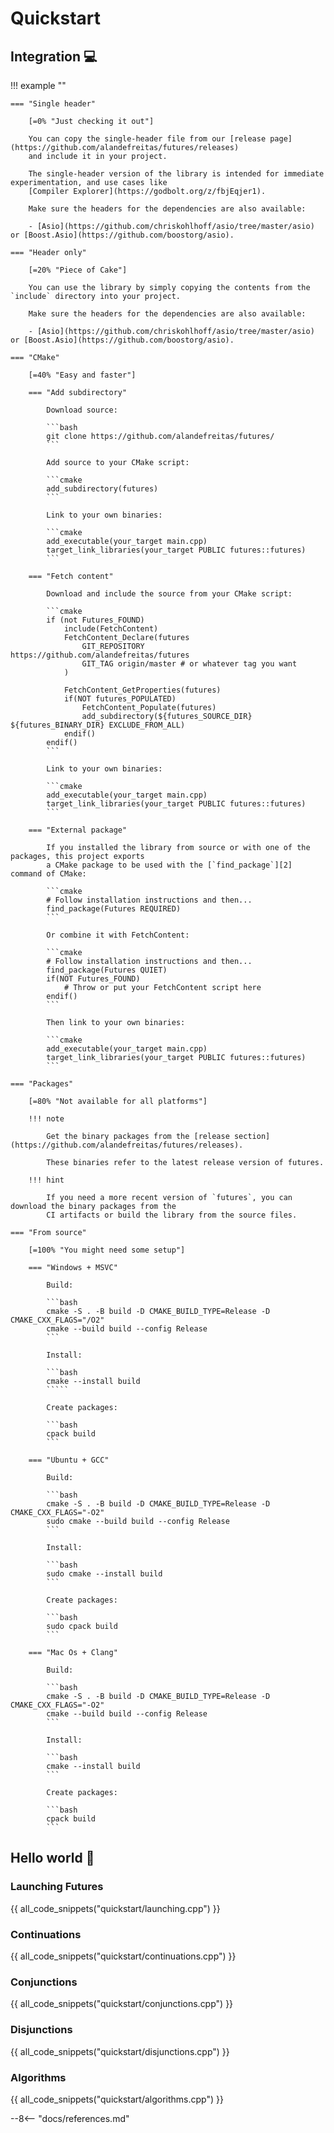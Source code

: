 # Quickstart

## Integration 💻 

!!! example ""

    === "Single header"

        [=0% "Just checking it out"]
 
        You can copy the single-header file from our [release page](https://github.com/alandefreitas/futures/releases)
        and include it in your project.

        The single-header version of the library is intended for immediate experimentation, and use cases like 
        [Compiler Explorer](https://godbolt.org/z/fbjEqjer1).

        Make sure the headers for the dependencies are also available:
        
        - [Asio](https://github.com/chriskohlhoff/asio/tree/master/asio) or [Boost.Asio](https://github.com/boostorg/asio). 

    === "Header only"
    
        [=20% "Piece of Cake"]

        You can use the library by simply copying the contents from the `include` directory into your project.

        Make sure the headers for the dependencies are also available:
        
        - [Asio](https://github.com/chriskohlhoff/asio/tree/master/asio) or [Boost.Asio](https://github.com/boostorg/asio). 

    === "CMake"
    
        [=40% "Easy and faster"]

        === "Add subdirectory"
    
            Download source:

            ```bash
            git clone https://github.com/alandefreitas/futures/
            ```
    
            Add source to your CMake script:

            ```cmake
            add_subdirectory(futures)
            ```

            Link to your own binaries:
            
            ```cmake
            add_executable(your_target main.cpp)
            target_link_libraries(your_target PUBLIC futures::futures)
            ```
    
        === "Fetch content"
    
            Download and include the source from your CMake script:

            ```cmake
            if (not Futures_FOUND)
                include(FetchContent)
                FetchContent_Declare(futures
                    GIT_REPOSITORY https://github.com/alandefreitas/futures
                    GIT_TAG origin/master # or whatever tag you want
                )
    
                FetchContent_GetProperties(futures)
                if(NOT futures_POPULATED)
                    FetchContent_Populate(futures)
                    add_subdirectory(${futures_SOURCE_DIR} ${futures_BINARY_DIR} EXCLUDE_FROM_ALL)
                endif()
            endif()
            ```

            Link to your own binaries:

            ```cmake
            add_executable(your_target main.cpp)
            target_link_libraries(your_target PUBLIC futures::futures)
            ```
    
        === "External package"
    
            If you installed the library from source or with one of the packages, this project exports
            a CMake package to be used with the [`find_package`][2] command of CMake:

            ```cmake
            # Follow installation instructions and then... 
            find_package(Futures REQUIRED)
            ```
    
            Or combine it with FetchContent:

            ```cmake
            # Follow installation instructions and then... 
            find_package(Futures QUIET)
            if(NOT Futures_FOUND)
                # Throw or put your FetchContent script here
            endif()
            ```
    
            Then link to your own binaries:

            ```cmake
            add_executable(your_target main.cpp)
            target_link_libraries(your_target PUBLIC futures::futures)
            ```

    === "Packages"
    
        [=80% "Not available for all platforms"]

        !!! note
    
            Get the binary packages from the [release section](https://github.com/alandefreitas/futures/releases). 
    
            These binaries refer to the latest release version of futures.
    
        !!! hint
            
            If you need a more recent version of `futures`, you can download the binary packages from the
            CI artifacts or build the library from the source files.

    === "From source"
    
        [=100% "You might need some setup"]

        === "Windows + MSVC"
        
            Build:            

            ```bash
            cmake -S . -B build -D CMAKE_BUILD_TYPE=Release -D CMAKE_CXX_FLAGS="/O2"
            cmake --build build --config Release
            ```
            
            Install:

            ```bash
            cmake --install build
            `````

            Create packages:

            ```bash
            cpack build
            ```

        === "Ubuntu + GCC"
    
            Build:
            
            ```bash
            cmake -S . -B build -D CMAKE_BUILD_TYPE=Release -D CMAKE_CXX_FLAGS="-O2"
            sudo cmake --build build --config Release
            ```
            
            Install:

            ```bash
            sudo cmake --install build
            ```

            Create packages:

            ```bash
            sudo cpack build
            ```
    
        === "Mac Os + Clang"
        
            Build:
            
            ```bash
            cmake -S . -B build -D CMAKE_BUILD_TYPE=Release -D CMAKE_CXX_FLAGS="-O2"
            cmake --build build --config Release
            ```
            
            Install:

            ```bash
            cmake --install build
            ```

            Create packages:

            ```bash
            cpack build
            ```
        


## Hello world 👋

### Launching Futures

{{ all_code_snippets("quickstart/launching.cpp") }}

### Continuations

{{ all_code_snippets("quickstart/continuations.cpp") }}

### Conjunctions

{{ all_code_snippets("quickstart/conjunctions.cpp") }}

### Disjunctions

{{ all_code_snippets("quickstart/disjunctions.cpp") }}

### Algorithms

{{ all_code_snippets("quickstart/algorithms.cpp") }}

--8<-- "docs/references.md"